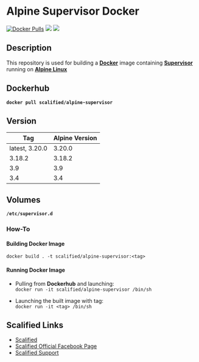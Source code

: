 # Alpine Supervisor Docker #

[![Docker Pulls](https://img.shields.io/docker/pulls/scalified/alpine-supervisor.svg)](https://hub.docker.com/r/scalified/alpine-supervisor)
[![](https://images.microbadger.com/badges/image/scalified/alpine-supervisor.svg)](https://microbadger.com/images/scalified/alpine-supervisor)
[![](https://images.microbadger.com/badges/version/scalified/alpine-supervisor.svg)](https://microbadger.com/images/scalified/alpine-supervisor)

## Description

This repository is used for building a [**Docker**](https://www.docker.com) image containing [**Supervisor**](http://supervisord.org) running on [**Alpine Linux**](https://alpinelinux.org/)

## Dockerhub

**`docker pull scalified/alpine-supervisor`**

## Version

| Tag            | Alpine Version |
|----------------|----------------|
| latest, 3.20.0 | 3.20.0         |
| 3.18.2         | 3.18.2         |
| 3.9            | 3.9            |
| 3.4            | 3.4            |

## Volumes

**`/etc/supervisor.d`**

### How-To

#### Building Docker Image

`docker build . -t scalified/alpine-supervisor:<tag>`

#### Running Docker Image

* Pulling from **Dockerhub** and launching:  
  `docker run -it scalified/alpine-supervisor /bin/sh`

* Launching the built image with <tag> tag:  
  `docker run -it <tag> /bin/sh`

## Scalified Links

* [Scalified](http://www.scalified.com)
* [Scalified Official Facebook Page](https://www.facebook.com/scalified)
* <a href="mailto:info@scalified.com?subject=[Alpine Supervisor Docker Image]: Proposals And Suggestions">Scalified Support</a>

